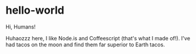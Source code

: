 # hello-world

Hi, Humans!

Huhaozzz here, I like Node.is and Coffeescript (that's what I made of!).
I've had tacos on the moon and find them far superior to Earth tacos.
